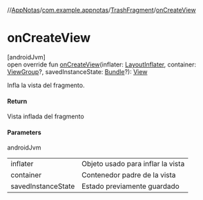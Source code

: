 //[AppNotas](../../../index.md)/[com.example.appnotas](../index.md)/[TrashFragment](index.md)/[onCreateView](on-create-view.md)

# onCreateView

[androidJvm]\
open override fun [onCreateView](on-create-view.md)(inflater: [LayoutInflater](https://developer.android.com/reference/kotlin/android/view/LayoutInflater.html), container: [ViewGroup](https://developer.android.com/reference/kotlin/android/view/ViewGroup.html)?, savedInstanceState: [Bundle](https://developer.android.com/reference/kotlin/android/os/Bundle.html)?): [View](https://developer.android.com/reference/kotlin/android/view/View.html)

Infla la vista del fragmento.

#### Return

Vista inflada del fragmento

#### Parameters

androidJvm

| | |
|---|---|
| inflater | Objeto usado para inflar la vista |
| container | Contenedor padre de la vista |
| savedInstanceState | Estado previamente guardado |
